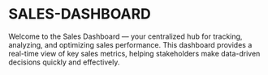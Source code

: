 # SALES-DASHBOARD
Welcome to the Sales Dashboard — your centralized hub for tracking, analyzing, and optimizing sales performance. This dashboard provides a real-time view of key sales metrics, helping stakeholders make data-driven decisions quickly and effectively.
